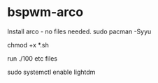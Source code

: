 # bspwm-arco

Install arco - no files needed. sudo pacman -Syyu

chmod +x *.sh

run ./100 etc files

sudo systemctl enable lightdm
